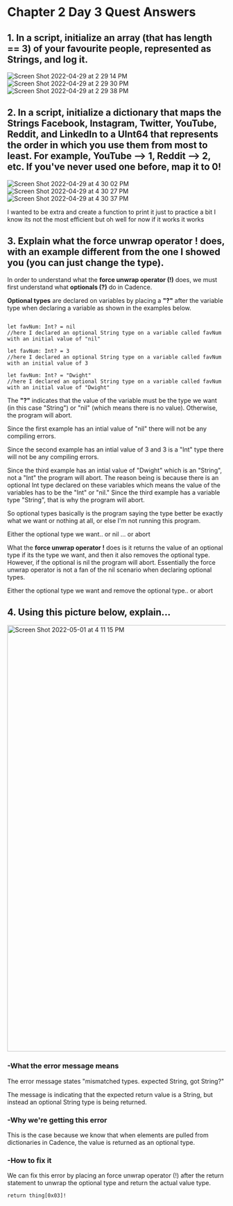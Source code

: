 # Chapter 2 Day 3 Quest Answers

## 1. In a script, initialize an array (that has length == 3) of your favourite people, represented as Strings, and log it.

![Screen Shot 2022-04-29 at 2 29 14 PM](https://user-images.githubusercontent.com/104539205/166057007-1fbec55c-ead4-43a7-a8a1-c70d2be7be0a.png)
![Screen Shot 2022-04-29 at 2 29 30 PM](https://user-images.githubusercontent.com/104539205/166057077-e6cab00a-99b2-4498-aeac-9cac6986f6b4.png)
![Screen Shot 2022-04-29 at 2 29 38 PM](https://user-images.githubusercontent.com/104539205/166057129-8452dadb-c48a-4c38-a182-aa6a5d596b0d.png)

## 2. In a script, initialize a dictionary that maps the Strings Facebook, Instagram, Twitter, YouTube, Reddit, and LinkedIn to a UInt64 that represents the order in which you use them from most to least. For example, YouTube --> 1, Reddit --> 2, etc. If you've never used one before, map it to 0!

![Screen Shot 2022-04-29 at 4 30 02 PM](https://user-images.githubusercontent.com/104539205/166071701-5ff3551f-1e01-40d0-9fbb-872a8c4bb928.png)
![Screen Shot 2022-04-29 at 4 30 27 PM](https://user-images.githubusercontent.com/104539205/166071731-4a1262ab-fbf6-4cea-97dd-331a80939103.png)
![Screen Shot 2022-04-29 at 4 30 37 PM](https://user-images.githubusercontent.com/104539205/166071749-5bb76672-1d41-481b-90f8-86846d1e4891.png)

I wanted to be extra and create a function to print it just to practice a bit I know its not the most efficient but oh well for now if it works it works

## 3. Explain what the force unwrap operator ! does, with an example different from the one I showed you (you can just change the type).

In order to understand what the **force unwrap operator (!)** does, we must first understand what **optionals (?)** do in Cadence. 

**Optional types** are declared on variables by placing a **"?"** after the variable type when declaring a variable as shown in the examples below. 

```cadence

let favNum: Int? = nil
//here I declared an optional String type on a variable called favNum with an initial value of "nil"

let favNum: Int? = 3
//here I declared an optional String type on a variable called favNum with an initial value of 3 

let favNum: Int? = "Dwight" 
//here I declared an optional String type on a variable called favNum with an initial value of "Dwight"
```

The **"?"** indicates that the value of the variable must be the type we want (in this case "String") or "nil" (which means there is no value). Otherwise, the program will abort.

Since the first example has an intial value of "nil" there will not be any compiling errors.

Since the second example has an intial value of 3 and 3 is a "Int" type there will not be any compiling errors.

Since the third example has an intial value of "Dwight" which is an "String", not a "Int" the program will abort. The reason being is because there is an optional Int type declared on these 
variables which means the value of the variables has to be the "Int" or "nil." Since the third example has a variable type "String", that is why the program will abort. 

So optional types basically is the program saying the type better be exactly what we want or nothing at all, or else I'm not running this program.

Either the optional type we want.. or nil ... or abort

What the **force unwrap operator !** does is it returns the value of an optional type if its the type we want, and then it also removes the optional type. 
However, if the optional is nil the program will abort. 
Essentially the force unwrap operator is not a fan of the nil scenario when declaring optional types.

Either the optional type we want and remove the optional type.. or abort


## 4. Using this picture below, explain...
<img width="982" alt="Screen Shot 2022-05-01 at 4 11 15 PM" src="https://user-images.githubusercontent.com/104539205/166164788-7f0a1518-47fa-45f6-835a-1a6252db21a8.png">

### -What the error message means

The error message states "mismatched types. expected String, got String?"

The message is indicating that the expected return value is a String, but instead an optional String type is being returned.

### -Why we're getting this error

This is the case because we know that when elements are pulled from dictionaries in Cadence, the value is returned as an optional type.

### -How to fix it

We can fix this error by placing an force unwrap operator (!) after the return statement to unwrap the optional type and return the actual value type.

```cadence
return thing[0x03]!
```
